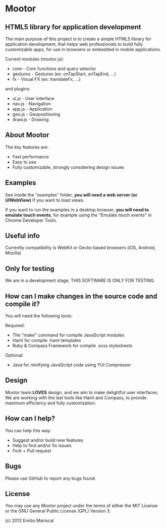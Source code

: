 
# Mootor

## HTML5 library for application development

The main purpose of this project is to create a simple HTML5 library for application development, that helps web professionals to build fully customizable apps, for use in browsers or embedded in mobile applications.

Current modules (mootor.js):

* core - Core functions and query selector
* gestures - Gestures (ex: onTapStart, onTapEnd, ...)
* fx - Visual FX (ex: translateFx, ...)

and plugins:

* ui.js   - User interface
* nav.js  - Navigation
* app.js  - Application
* geo.js  - Geopositioning
* draw.js - Drawing

## About Mootor

The key features are:

* Fast performance
* Easy to use
* Fully customizable, strongly considering design issues

## Examples

See inside the "examples" folder, **you will need a web server (or UIWebView)** if you want to load views. 

If you want to run the examples in a desktop browser, **you will need to emulate touch events**, for example using the "Emulate touch events" in Chrome Developer Tools.

## Useful info

Currently compatibility is WebKit or Gecko based browsers (iOS, Android, Mozilla)

## Only for testing

We are in a development stage, THIS SOFTWARE IS ONLY FOR TESTING.

## How can I make changes in the source code and compile it?

You will need the following tools:

Required:

* The "make" command for compile JavaScript modules
* Haml for compile .haml templates
* Ruby & Compass Framework for compile .scss stylesheets

Optional:

* Java for minifying JavaScript code using YUI Compressor 

## Design

Mootor team **LOVES** design, and we aim to make delightful user interfaces. 
We are working with the last tools like Haml and Compass, to provide maximum 
efficiency and fully customization.

## How can I help?

You can help this way:

* Suggest and/or build new features
* Help to find and/or fix issues
* Fork + Pull request

## Bugs

Please use GitHub to report any bugs found. 

## License

You may use any Mootor project under the terms of either the MIT License or the GNU General Public License (GPL) Version 3.

(c) 2012 Emilio Mariscal
